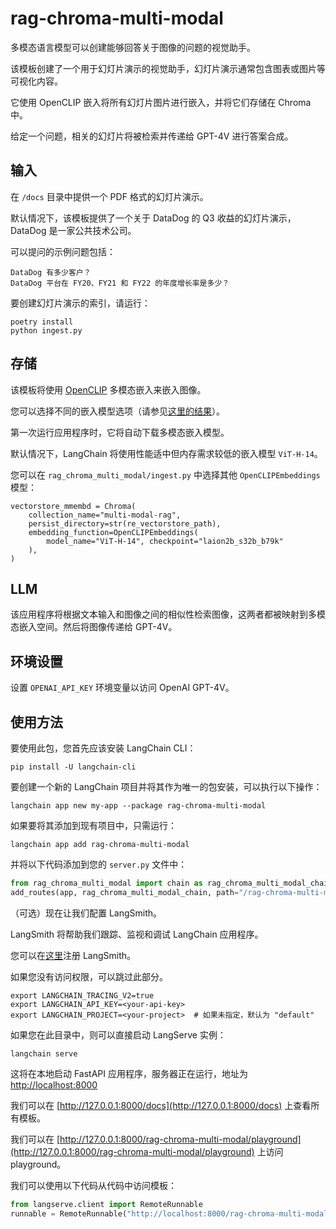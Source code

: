 # rag-chroma-multi-modal

多模态语言模型可以创建能够回答关于图像的问题的视觉助手。

该模板创建了一个用于幻灯片演示的视觉助手，幻灯片演示通常包含图表或图片等可视化内容。

它使用 OpenCLIP 嵌入将所有幻灯片图片进行嵌入，并将它们存储在 Chroma 中。

给定一个问题，相关的幻灯片将被检索并传递给 GPT-4V 进行答案合成。

## 输入

在 `/docs` 目录中提供一个 PDF 格式的幻灯片演示。

默认情况下，该模板提供了一个关于 DataDog 的 Q3 收益的幻灯片演示，DataDog 是一家公共技术公司。

可以提问的示例问题包括：

```
DataDog 有多少客户？
DataDog 平台在 FY20、FY21 和 FY22 的年度增长率是多少？
```

要创建幻灯片演示的索引，请运行：

```
poetry install
python ingest.py
```

## 存储

该模板将使用 [OpenCLIP](https://github.com/mlfoundations/open_clip) 多模态嵌入来嵌入图像。

您可以选择不同的嵌入模型选项（请参见[这里的结果](https://github.com/mlfoundations/open_clip/blob/main/docs/openclip_results.csv)）。

第一次运行应用程序时，它将自动下载多模态嵌入模型。

默认情况下，LangChain 将使用性能适中但内存需求较低的嵌入模型 `ViT-H-14`。

您可以在 `rag_chroma_multi_modal/ingest.py` 中选择其他 `OpenCLIPEmbeddings` 模型：

```
vectorstore_mmembd = Chroma(
    collection_name="multi-modal-rag",
    persist_directory=str(re_vectorstore_path),
    embedding_function=OpenCLIPEmbeddings(
        model_name="ViT-H-14", checkpoint="laion2b_s32b_b79k"
    ),
)
```

## LLM

该应用程序将根据文本输入和图像之间的相似性检索图像，这两者都被映射到多模态嵌入空间。然后将图像传递给 GPT-4V。

## 环境设置

设置 `OPENAI_API_KEY` 环境变量以访问 OpenAI GPT-4V。

## 使用方法

要使用此包，您首先应该安装 LangChain CLI：

```shell
pip install -U langchain-cli
```

要创建一个新的 LangChain 项目并将其作为唯一的包安装，可以执行以下操作：

```shell
langchain app new my-app --package rag-chroma-multi-modal
```

如果要将其添加到现有项目中，只需运行：

```shell
langchain app add rag-chroma-multi-modal
```

并将以下代码添加到您的 `server.py` 文件中：

```python
from rag_chroma_multi_modal import chain as rag_chroma_multi_modal_chain
add_routes(app, rag_chroma_multi_modal_chain, path="/rag-chroma-multi-modal")
```

（可选）现在让我们配置 LangSmith。

LangSmith 将帮助我们跟踪、监视和调试 LangChain 应用程序。

您可以在[这里](https://smith.langchain.com/)注册 LangSmith。

如果您没有访问权限，可以跳过此部分。

```shell
export LANGCHAIN_TRACING_V2=true
export LANGCHAIN_API_KEY=<your-api-key>
export LANGCHAIN_PROJECT=<your-project>  # 如果未指定，默认为 "default"
```

如果您在此目录中，则可以直接启动 LangServe 实例：

```shell
langchain serve
```

这将在本地启动 FastAPI 应用程序，服务器正在运行，地址为 [http://localhost:8000](http://localhost:8000)

我们可以在 [http://127.0.0.1:8000/docs](http://127.0.0.1:8000/docs) 上查看所有模板。

我们可以在 [http://127.0.0.1:8000/rag-chroma-multi-modal/playground](http://127.0.0.1:8000/rag-chroma-multi-modal/playground) 上访问 playground。

我们可以使用以下代码从代码中访问模板：

```python
from langserve.client import RemoteRunnable
runnable = RemoteRunnable("http://localhost:8000/rag-chroma-multi-modal")
```